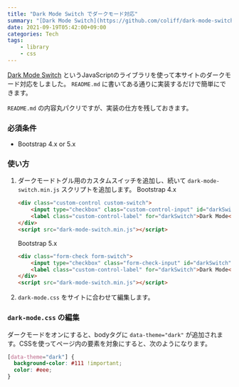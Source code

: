 ```yaml
---
title: "Dark Mode Switch でダークモード対応"
summary: "[Dark Mode Switch](https://github.com/coliff/dark-mode-switch) というJavaScriptのライブラリを使って本サイトのダークモード対応をしました。"
date: 2021-09-19T05:42:00+09:00
categories: Tech
tags:
    - library
    - css
---
```


[Dark Mode Switch](https://github.com/coliff/dark-mode-switch) というJavaScriptのライブラリを使って本サイトのダークモード対応をしました。
`README.md` に書いてある通りに実装するだけで簡単にできます。

`README.md` の内容丸パクリですが、実装の仕方を残しておきます。

### 必須条件

- Bootstrap 4.x or 5.x

### 使い方

1. ダークモードトグル用のカスタムスイッチを追加し、続いて `dark-mode-switch.min.js` スクリプトを追加します。
    Bootstrap 4.x
    ```html
    <div class="custom-control custom-switch">
        <input type="checkbox" class="custom-control-input" id="darkSwitch" />
        <label class="custom-control-label" for="darkSwitch">Dark Mode</label>
    </div>
    <script src="dark-mode-switch.min.js"></script>
    ```
    Bootstrap 5.x
    ```html
    <div class="form-check form-switch">
        <input type="checkbox" class="form-check-input" id="darkSwitch" />
        <label class="custom-control-label" for="darkSwitch">Dark Mode</label>
    </div>
    <script src="dark-mode-switch.min.js"></script>
    ```
1. `dark-mode.css` をサイトに合わせて編集します。

### `dark-mode.css` の編集

ダークモードをオンにすると、bodyタグに `data-theme="dark"` が追加されます。CSSを使ってページ内の要素を対象にすると、次のようになります。

```css
[data-theme="dark"] {
  background-color: #111 !important;
  color: #eee;
}
```